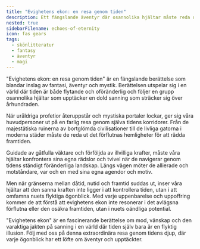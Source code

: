 ```yaml
---
title: "Evighetens ekon: en resa genom tiden"
description: Ett fängslande äventyr där osannolika hjältar måste reda ut uråldriga profetior och konfrontera illvilliga krafter över tidens korridorer för att rädda framtiden och upptäcka att verklig kraft ligger i att omfamna nuet.
nested: true
sidebarFilename: echoes-of-eternity
icon: fas gears
tags:
  - skönlitteratur
  - fantasy
  - äventyr
  - magi
---
```

"Evighetens ekon: en resa genom tiden" är en fängslande berättelse som blandar inslag av fantasi, äventyr och mystik. Berättelsen utspelar sig i en värld där tiden är både flytande och oföränderlig och följer en grupp osannolika hjältar som upptäcker en dold sanning som sträcker sig över århundraden.

När uråldriga profetior återuppstår och mystiska portaler lockar, ger sig våra huvudpersoner ut på en farlig resa genom själva tidens korridorer. Från de majestätiska ruinerna av bortglömda civilisationer till de livliga gatorna i moderna städer måste de reda ut det förflutnas hemligheter för att rädda framtiden.

Guidade av gåtfulla väktare och förföljda av illvilliga krafter, måste våra hjältar konfrontera sina egna rädslor och tvivel när de navigerar genom tidens ständigt föränderliga landskap. Längs vägen möter de allierade och motståndare, var och en med sina egna agendor och motiv.

Men när gränserna mellan dåtid, nutid och framtid suddas ut, inser våra hjältar att den sanna kraften inte ligger i att kontrollera tiden, utan i att omfamna nuets flyktiga ögonblick. Med varje uppenbarelse och uppoffring kommer de att förstå att evighetens ekon inte resonerar i det avlägsna förflutna eller den osäkra framtiden, utan i nuets oändliga potential.

"Evighetens ekon" är en fascinerande berättelse om mod, vänskap och den varaktiga jakten på sanning i en värld där tiden själv bara är en flyktig illusion. Följ med oss på denna extraordinära resa genom tidens djup, där varje ögonblick har ett löfte om äventyr och upptäckter.